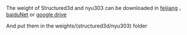The weight of Structured3d and nyu303 can be downloaded in [feijiang]() 、 [baiduNet]() or [google drive]() 

And put them in the weights/(structured3d/nyu303) folder